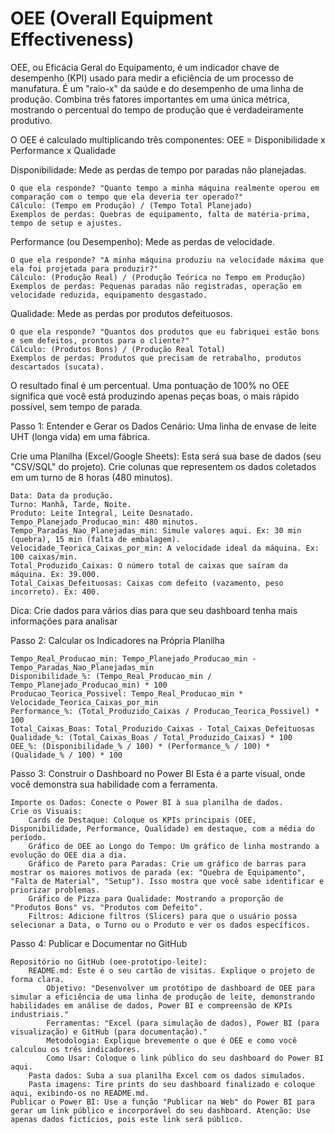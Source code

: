 # OEE (Overall Equipment Effectiveness)
OEE, ou Eficácia Geral do Equipamento, é um indicador chave de desempenho (KPI) usado para medir a eficiência de um processo de manufatura. É um "raio-x" da saúde e do desempenho de uma linha de produção. Combina três fatores importantes em uma única métrica, mostrando o percentual do tempo de produção que é verdadeiramente produtivo.

O OEE é calculado multiplicando três componentes:
OEE = Disponibilidade x Performance x Qualidade


Disponibilidade: Mede as perdas de tempo por paradas não planejadas.

    O que ela responde? "Quanto tempo a minha máquina realmente operou em comparação com o tempo que ela deveria ter operado?"
    Cálculo: (Tempo em Produção) / (Tempo Total Planejado)
    Exemplos de perdas: Quebras de equipamento, falta de matéria-prima, tempo de setup e ajustes.


Performance (ou Desempenho): Mede as perdas de velocidade.

    O que ela responde? "A minha máquina produziu na velocidade máxima que ela foi projetada para produzir?"
    Cálculo: (Produção Real) / (Produção Teórica no Tempo em Produção)
    Exemplos de perdas: Pequenas paradas não registradas, operação em velocidade reduzida, equipamento desgastado.


Qualidade: Mede as perdas por produtos defeituosos.

    O que ela responde? "Quantos dos produtos que eu fabriquei estão bons e sem defeitos, prontos para o cliente?"
    Cálculo: (Produtos Bons) / (Produção Real Total)
    Exemplos de perdas: Produtos que precisam de retrabalho, produtos descartados (sucata).

O resultado final é um percentual. Uma pontuação de 100% no OEE significa que você está produzindo apenas peças boas, o mais rápido possível, sem tempo de parada. 

Passo 1: Entender e Gerar os Dados
Cenário: Uma linha de envase de leite UHT (longa vida) em uma fábrica.

Crie uma Planilha (Excel/Google Sheets): Esta será sua base de dados (seu "CSV/SQL" do projeto). Crie colunas que representem os dados coletados em um turno de 8 horas (480 minutos).

    Data: Data da produção.
    Turno: Manhã, Tarde, Noite.
    Produto: Leite Integral, Leite Desnatado.
    Tempo_Planejado_Producao_min: 480 minutos.
    Tempo_Paradas_Nao_Planejadas_min: Simule valores aqui. Ex: 30 min (quebra), 15 min (falta de embalagem).
    Velocidade_Teorica_Caixas_por_min: A velocidade ideal da máquina. Ex: 100 caixas/min.
    Total_Produzido_Caixas: O número total de caixas que saíram da máquina. Ex: 39.000.
    Total_Caixas_Defeituosas: Caixas com defeito (vazamento, peso incorreto). Ex: 400.

Dica: Crie dados para vários dias para que seu dashboard tenha mais informações para analisar

Passo 2: Calcular os Indicadores na Própria Planilha


    Tempo_Real_Producao_min: Tempo_Planejado_Producao_min - Tempo_Paradas_Nao_Planejadas_min
    Disponibilidade_%: (Tempo_Real_Producao_min / Tempo_Planejado_Producao_min) * 100
    Producao_Teorica_Possivel: Tempo_Real_Producao_min * Velocidade_Teorica_Caixas_por_min
    Performance_%: (Total_Produzido_Caixas / Producao_Teorica_Possivel) * 100
    Total_Caixas_Boas: Total_Produzido_Caixas - Total_Caixas_Defeituosas
    Qualidade_%: (Total_Caixas_Boas / Total_Produzido_Caixas) * 100
    OEE_%: (Disponibilidade_% / 100) * (Performance_% / 100) * (Qualidade_% / 100) * 100

Passo 3: Construir o Dashboard no Power BI
Esta é a parte visual, onde você demonstra sua habilidade com a ferramenta.

    Importe os Dados: Conecte o Power BI à sua planilha de dados.
    Crie os Visuais:
        Cards de Destaque: Coloque os KPIs principais (OEE, Disponibilidade, Performance, Qualidade) em destaque, com a média do período.
        Gráfico de OEE ao Longo do Tempo: Um gráfico de linha mostrando a evolução do OEE dia a dia.
        Gráfico de Pareto para Paradas: Crie um gráfico de barras para mostrar os maiores motivos de parada (ex: "Quebra de Equipamento", "Falta de Material", "Setup"). Isso mostra que você sabe identificar e priorizar problemas.
        Gráfico de Pizza para Qualidade: Mostrando a proporção de "Produtos Bons" vs. "Produtos com Defeito".
        Filtros: Adicione filtros (Slicers) para que o usuário possa selecionar a Data, o Turno ou o Produto e ver os dados específicos.

Passo 4: Publicar e Documentar no GitHub

    Repositório no GitHub (oee-prototipo-leite):
        README.md: Este é o seu cartão de visitas. Explique o projeto de forma clara.
            Objetivo: "Desenvolver um protótipo de dashboard de OEE para simular a eficiência de uma linha de produção de leite, demonstrando habilidades em análise de dados, Power BI e compreensão de KPIs industriais."
            Ferramentas: "Excel (para simulação de dados), Power BI (para visualização) e GitHub (para documentação)."
            Metodologia: Explique brevemente o que é OEE e como você calculou os três indicadores.
            Como Usar: Coloque o link público do seu dashboard do Power BI aqui.
        Pasta dados: Suba a sua planilha Excel com os dados simulados.
        Pasta imagens: Tire prints do seu dashboard finalizado e coloque aqui, exibindo-os no README.md.
    Publicar o Power BI: Use a função "Publicar na Web" do Power BI para gerar um link público e incorporável do seu dashboard. Atenção: Use apenas dados fictícios, pois este link será público.

